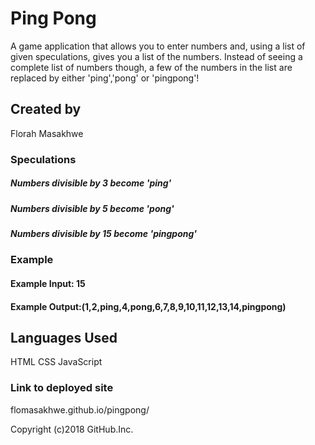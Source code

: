 # Ping Pong
A game application that allows you to enter numbers and, using a list of given speculations, gives you a list of the numbers.
Instead of seeing a complete list of numbers though, a few of the numbers in the list are replaced by either 'ping','pong' or 'pingpong'!

## Created by
Florah Masakhwe

### Speculations

##### Numbers divisible by 3 become 'ping'
##### Numbers divisible by 5 become 'pong'
##### Numbers divisible by 15 become 'pingpong'

### Example
#### Example Input: 15
#### Example Output:(1,2,ping,4,pong,6,7,8,9,10,11,12,13,14,pingpong)

## Languages Used
HTML
CSS
JavaScript

### Link to deployed site
flomasakhwe.github.io/pingpong/

Copyright (c)2018 GitHub.Inc.
